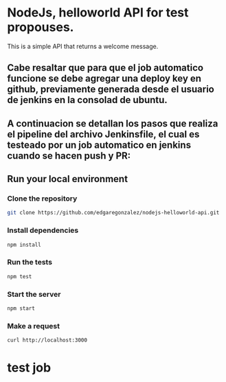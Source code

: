 # NodeJs, helloworld API for test propouses.

This is a simple API that returns a welcome message.

## Cabe resaltar que para que el job automatico funcione se debe agregar una deploy key en github, previamente generada desde el usuario de jenkins en la consolad de ubuntu.
## A continuacion se detallan los pasos que realiza el pipeline del archivo Jenkinsfile, el cual es testeado por un job automatico en jenkins cuando se hacen push y PR:


## Run your local environment

### Clone the repository
```bash
git clone https://github.com/edgaregonzalez/nodejs-helloworld-api.git
```

### Install dependencies
```bash
npm install
```

### Run the tests
```bash
npm test
```

### Start the server
```bash
npm start
```

### Make a request
```bash
curl http://localhost:3000
```
# test job
